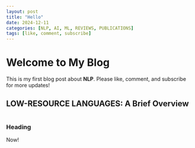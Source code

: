 ```yaml
---
layout: post
title: "Hello"
date: 2024-12-11
categories: [NLP, AI, ML, REVIEWS, PUBLICATIONS]
tags: [like, comment, subscribe]
---
```


# Welcome to My Blog

This is my first blog post about **NLP**. Please like, comment, and subscribe for more updates!


## LOW-RESOURCE LANGUAGES: A Brief Overview

```Low-resource languages are languages that lack the digital resources and tools necessary for advanced computational processing. These languages often face challenges in Natural Language Processing (NLP), Machine Learning (ML), and Artificial Intelligence (AI) due to limited availability of text corpora, linguistic tools, and annotated datasets.
```

### Heading

Now!
